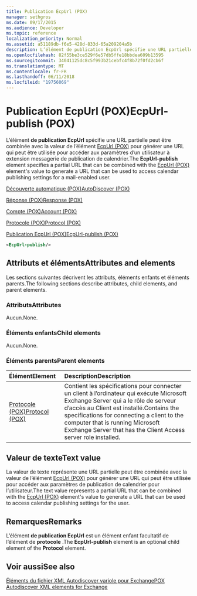 ```yaml
---
title: Publication EcpUrl (POX)
manager: sethgros
ms.date: 09/17/2015
ms.audience: Developer
ms.topic: reference
localization_priority: Normal
ms.assetid: a51189db-f6e5-428d-833d-65a209204a5b
description: L’élément de publication EcpUrl spécifie une URL partielle peut être combinée avec la valeur de l’élément EcpUrl (POX) pour générer une URL qui peut être utilisée pour accéder aux paramètres d’un utilisateur à extension messagerie de publication de calendrier.
ms.openlocfilehash: 82f55be3ce529f6e57db5ffe18bbdea609b13595
ms.sourcegitcommit: 34041125dc8c5f993b21cebfc4f8b72f0fd2cb6f
ms.translationtype: MT
ms.contentlocale: fr-FR
ms.lasthandoff: 06/11/2018
ms.locfileid: "19756069"
---
```

# <a name="ecpurl-publish-pox"></a><span data-ttu-id="5fc59-103">Publication EcpUrl (POX)</span><span class="sxs-lookup"><span data-stu-id="5fc59-103">EcpUrl-publish (POX)</span></span>

<span data-ttu-id="5fc59-104">L’élément **de publication EcpUrl** spécifie une URL partielle peut être combinée avec la valeur de l’élément [EcpUrl (POX)](ecpurl-pox.md) pour générer une URL qui peut être utilisée pour accéder aux paramètres d’un utilisateur à extension messagerie de publication de calendrier.</span><span class="sxs-lookup"><span data-stu-id="5fc59-104">The **EcpUrl-publish** element specifies a partial URL that can be combined with the [EcpUrl (POX)](ecpurl-pox.md) element's value to generate a URL that can be used to access calendar publishing settings for a mail-enabled user.</span></span> 
  
[<span data-ttu-id="5fc59-105">Découverte automatique (POX)</span><span class="sxs-lookup"><span data-stu-id="5fc59-105">AutoDiscover (POX)</span></span>](autodiscover-pox.md)
  
[<span data-ttu-id="5fc59-106">Réponse (POX)</span><span class="sxs-lookup"><span data-stu-id="5fc59-106">Response (POX)</span></span>](response-pox.md)
  
[<span data-ttu-id="5fc59-107">Compte (POX)</span><span class="sxs-lookup"><span data-stu-id="5fc59-107">Account (POX)</span></span>](account-pox.md)
  
[<span data-ttu-id="5fc59-108">Protocole (POX)</span><span class="sxs-lookup"><span data-stu-id="5fc59-108">Protocol (POX)</span></span>](protocol-pox.md)
  
[<span data-ttu-id="5fc59-109">Publication EcpUrl (POX)</span><span class="sxs-lookup"><span data-stu-id="5fc59-109">EcpUrl-publish (POX)</span></span>](ecpurl-publish-pox.md)
  
```XML
<EcpUrl-publish/>
```

## <a name="attributes-and-elements"></a><span data-ttu-id="5fc59-110">Attributs et éléments</span><span class="sxs-lookup"><span data-stu-id="5fc59-110">Attributes and elements</span></span>

<span data-ttu-id="5fc59-111">Les sections suivantes décrivent les attributs, éléments enfants et éléments parents.</span><span class="sxs-lookup"><span data-stu-id="5fc59-111">The following sections describe attributes, child elements, and parent elements.</span></span>
  
### <a name="attributes"></a><span data-ttu-id="5fc59-112">Attributs</span><span class="sxs-lookup"><span data-stu-id="5fc59-112">Attributes</span></span>

<span data-ttu-id="5fc59-113">Aucun.</span><span class="sxs-lookup"><span data-stu-id="5fc59-113">None.</span></span>
  
### <a name="child-elements"></a><span data-ttu-id="5fc59-114">Éléments enfants</span><span class="sxs-lookup"><span data-stu-id="5fc59-114">Child elements</span></span>

<span data-ttu-id="5fc59-115">Aucun.</span><span class="sxs-lookup"><span data-stu-id="5fc59-115">None.</span></span>
  
### <a name="parent-elements"></a><span data-ttu-id="5fc59-116">Éléments parents</span><span class="sxs-lookup"><span data-stu-id="5fc59-116">Parent elements</span></span>

|<span data-ttu-id="5fc59-117">**Élément**</span><span class="sxs-lookup"><span data-stu-id="5fc59-117">**Element**</span></span>|<span data-ttu-id="5fc59-118">**Description**</span><span class="sxs-lookup"><span data-stu-id="5fc59-118">**Description**</span></span>|
|:-----|:-----|
|[<span data-ttu-id="5fc59-119">Protocole (POX)</span><span class="sxs-lookup"><span data-stu-id="5fc59-119">Protocol (POX)</span></span>](protocol-pox.md) <br/> |<span data-ttu-id="5fc59-120">Contient les spécifications pour connecter un client à l’ordinateur qui exécute Microsoft Exchange Server qui a le rôle de serveur d’accès au Client est installé.</span><span class="sxs-lookup"><span data-stu-id="5fc59-120">Contains the specifications for connecting a client to the computer that is running Microsoft Exchange Server that has the Client Access server role installed.</span></span>  <br/> |
   
## <a name="text-value"></a><span data-ttu-id="5fc59-121">Valeur de texte</span><span class="sxs-lookup"><span data-stu-id="5fc59-121">Text value</span></span>

<span data-ttu-id="5fc59-122">La valeur de texte représente une URL partielle peut être combinée avec la valeur de l’élément [EcpUrl (POX)](ecpurl-pox.md) pour générer une URL qui peut être utilisée pour accéder aux paramètres de publication de calendrier pour l’utilisateur.</span><span class="sxs-lookup"><span data-stu-id="5fc59-122">The text value represents a partial URL that can be combined with the [EcpUrl (POX)](ecpurl-pox.md) element's value to generate a URL that can be used to access calendar publishing settings for the user.</span></span> 
  
## <a name="remarks"></a><span data-ttu-id="5fc59-123">Remarques</span><span class="sxs-lookup"><span data-stu-id="5fc59-123">Remarks</span></span>

<span data-ttu-id="5fc59-124">L’élément **de publication EcpUrl** est un élément enfant facultatif de l’élément de **protocole** .</span><span class="sxs-lookup"><span data-stu-id="5fc59-124">The **EcpUrl-publish** element is an optional child element of the **Protocol** element.</span></span> 
  
## <a name="see-also"></a><span data-ttu-id="5fc59-125">Voir aussi</span><span class="sxs-lookup"><span data-stu-id="5fc59-125">See also</span></span>



[<span data-ttu-id="5fc59-126">Éléments du fichier XML Autodiscover variole pour Exchange</span><span class="sxs-lookup"><span data-stu-id="5fc59-126">POX Autodiscover XML elements for Exchange</span></span>](pox-autodiscover-xml-elements-for-exchange.md)

